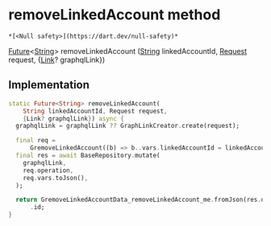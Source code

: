 


# removeLinkedAccount method




    *[<Null safety>](https://dart.dev/null-safety)*




[Future](https://api.flutter.dev/flutter/dart-async/Future-class.html)&lt;[String](https://api.flutter.dev/flutter/dart-core/String-class.html)> removeLinkedAccount
([String](https://api.flutter.dev/flutter/dart-core/String-class.html) linkedAccountId, [Request](../../yonomi-sdk/Request-class.md) request, {[Link](https://pub.dev/documentation/gql_link/0.4.0/link/Link-class.html)? graphqlLink})








## Implementation

```dart
static Future<String> removeLinkedAccount(
    String linkedAccountId, Request request,
    {Link? graphqlLink}) async {
  graphqlLink = graphqlLink ?? GraphLinkCreator.create(request);

  final req =
      GremoveLinkedAccount((b) => b..vars.linkedAccountId = linkedAccountId);
  final res = await BaseRepository.mutate(
    graphqlLink,
    req.operation,
    req.vars.toJson(),
  );

  return GremoveLinkedAccountData_removeLinkedAccount_me.fromJson(res.data!)!
      .id;
}
```








